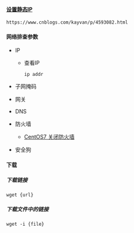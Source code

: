 #### [设置静态IP](https://www.cnblogs.com/kayvan/p/4593082.html)

```http
https://www.cnblogs.com/kayvan/p/4593082.html
```

#### 网络排查参数

+ IP

  + 查看IP

    ```shell
    ip addr
    ```

+ 子网掩码

+ 网关

+ DNS

+ 防火墙

  + [CentOS7 关闭防火墙](https://blog.csdn.net/Post_Yuan/article/details/78603212)

+ 安全狗

#### 下载

##### 下载链接

```shell
wget {url}
```

##### 下载文件中的链接

```shell
wget -i {file}
```





